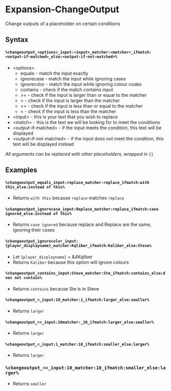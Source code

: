 # Expansion-ChangeOutput
Change outputs of a placeholder on certain conditions

## Syntax

#### `%changeoutput_<options>_input:<input>_matcher:<matcher>_ifmatch:<output-if-matched>_else:<output-if-not-matched>%`

* \<options>
  * equals - match the input exactly
  * ignorecase - match the input while ignoring cases
  * ignorecolor - match the input while ignoring colour codes
  * contains - check if the match contains input
  * \>= - check if the input is larger than or equal to the matcher
  * \> - check if the input is larger than the matcher
  * <= - check if the input is less than or equal to the matcher
  * < - check if the input is less than the matcher
* \<input> - this is your text that you wish to replace
* \<match> - this is the text we will be looking for to meet the conditions
* \<output-if-matched> - if the input meets the condition, this text will be displayed
* \<output-if-not-matched> - if the input does not meet the condition, this text will be displayed instead

*All arguments can be replaced with other placeholders, wrapped in* `{}`

## Examples

#### `%changeoutput_equals_input:replace_matcher:replace_ifmatch:with this_else:instead of this%`
- Returns `with this` because `replace` matches `replace`

#### `%changeoutput_ignorecase_input:Replace_matcher:replace_ifmatch:case ignored_else:instead of this%`
- Returns `case ignored` because replace and Replace are the same, ignoring their cases

#### `%changeoutput_ignorecolor_input:{player_displayname}_matcher:Kqliber_ifmatch:Kaliber_else:Steve%`
- Let `{player_displayname}` = &4Kqliber
- Returns `Kaliber` because this option will ignore colours

#### `%changeoutput_contains_input:Steve_matcher:Ste_ifmatch:contains_else:does not contain%`
- Returns `contains` because Ste is in Steve

#### `%changeoutput_>_input:10_matcher:1_ifmatch:larger_else:smaller%`
- Returns `larger`

#### `%changeoutput_>=_input:10matcher:_10_ifmatch:larger_else:smaller%`
- Returns `larger`

#### `%changeoutput_<_input:1_matcher:10_ifmatch:smaller_else:larger%`
- Returns `larger`

### `%changeoutput_<=_input:10_matcher:10_ifmatch:smaller_else:larger%`
- Returns `smaller`
